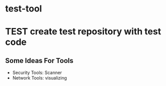 # test-tool

# TEST create test repository with test code

## Some Ideas For Tools

- Security Tools: Scanner
- Network Tools: visualizing

  
